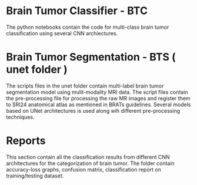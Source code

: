 # Brain Tumor Classifier - BTC
The python notebooks contain the code for multi-class brain tumor classification using several CNN archiectures.


# Brain Tumor Segmentation - BTS ( unet folder )
The scripts files in the unet folder contain multi-label brain tumor segmentation model using mulit-modality MRI data. The script files contain the pre-processing file for processing the raw MR images and register them to SRI24 anatomical atlas as mentioned in BRATs guidelines. Several models based on UNet architectures is used along wih different pre-processing techniques. 


# Reports
This section contain all the classification results from different CNN architectures for the categorization of brain tumor. The folder contain accuracy-loss graphs, confusion matrix, classification report on training/testing dataset.

